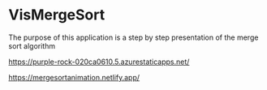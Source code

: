 # VisMergeSort

The purpose of this application is a step by step presentation of the merge sort algorithm

https://purple-rock-020ca0610.5.azurestaticapps.net/

https://mergesortanimation.netlify.app/